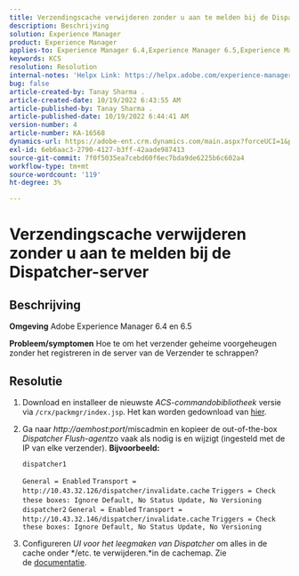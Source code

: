 ```yaml
---
title: Verzendingscache verwijderen zonder u aan te melden bij de Dispatcher-server
description: Beschrijving
solution: Experience Manager
product: Experience Manager
applies-to: Experience Manager 6.4,Experience Manager 6.5,Experience Manager
keywords: KCS
resolution: Resolution
internal-notes: 'Helpx Link: https://helpx.adobe.com/experience-manager/kb/How-to-delete-the-dispatcher-cache-without-logging-into-the-Dispatchers-AEM.html'
bug: false
article-created-by: Tanay Sharma .
article-created-date: 10/19/2022 6:43:55 AM
article-published-by: Tanay Sharma .
article-published-date: 10/19/2022 6:44:41 AM
version-number: 4
article-number: KA-16568
dynamics-url: https://adobe-ent.crm.dynamics.com/main.aspx?forceUCI=1&pagetype=entityrecord&etn=knowledgearticle&id=6f95dc64-794f-ed11-bba2-0022480868ff
exl-id: 6eb6aac3-2790-4127-b3ff-42aade987413
source-git-commit: 7f0f5035ea7cebd60f6ec7bda9de6225b6c602a4
workflow-type: tm+mt
source-wordcount: '119'
ht-degree: 3%

---
```


# Verzendingscache verwijderen zonder u aan te melden bij de Dispatcher-server

## Beschrijving

<b>Omgeving</b>
Adobe Experience Manager 6.4 en 6.5


<b>Probleem/symptomen</b>
Hoe te om het verzender geheime voorgeheugen zonder het registreren in de server van de Verzender te schrappen?


## Resolutie


1. Download en installeer de nieuwste *ACS-commandobibliotheek* versie via `/crx/packmgr/index.jsp`. Het kan worden gedownload van [hier](https://github.com/Adobe-Consulting-Services/acs-aem-commons/releases).
2. Ga naar *http://aemhost:port*/miscadmin en kopieer de out-of-the-box *Dispatcher Flush-agent*zo vaak als nodig is en wijzigt (ingesteld met de IP van elke verzender).
   <b>Bijvoorbeeld:</b>



   ```
   dispatcher1
   ```


   `General = Enabled`
   `Transport = http://10.43.32.126/dispatcher/invalidate.cache`
   `Triggers = Check these boxes: Ignore Default, No Status Update, No Versioning`
   ` `
   `dispatcher2`
   `General = Enabled`
   `Transport = http://10.43.32.146/dispatcher/invalidate.cache`
   `Triggers = Check these boxes: Ignore Default, No Status Update, No Versioning`
3. Configureren *UI voor het leegmaken van Dispatcher* om alles in de cache onder */etc. te verwijderen.*in de cachemap. Zie de [documentatie](https://adobe-consulting-services.github.io/acs-aem-commons/features/dispatcher-flush-ui/index.html).

